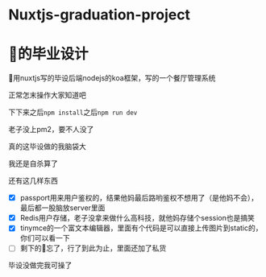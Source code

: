 # Nuxtjs-graduation-project

# 👴的毕业设计

👴用nuxtjs写的毕设后端nodejs的koa框架，写的一个餐厅管理系统

正常怎末操作大家知道吧

下下来之后```npm install```之后```npm run dev```

老子没上pm2，要不人没了

真的这毕设做的我脑袋大

我还是自杀算了

还有这几样东西

- [x] passport用来用户鉴权的，结果他妈最后路哟鉴权不想用了（是他妈不会），最后都一股脑放server里面
- [x] Redis用户存储，老子没拿来做什么高科技，就他妈存储个session也是搞笑
- [x] tinymce的一个富文本编辑器，里面有个代码是可以直接上传图片到static的，你们可以看一下
- [ ] 剩下的👴忘了，行了到此为止，里面还加了私货

毕设没做完我可操了
